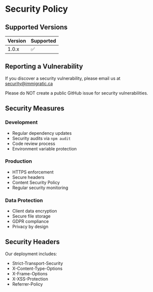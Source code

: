# Security Policy

## Supported Versions

| Version | Supported          |
| ------- | ------------------ |
| 1.0.x   | :white_check_mark: |

## Reporting a Vulnerability

If you discover a security vulnerability, please email us at security@immigratic.ca

Please do NOT create a public GitHub issue for security vulnerabilities.

## Security Measures

### Development
- Regular dependency updates
- Security audits via `npm audit`
- Code review process
- Environment variable protection

### Production
- HTTPS enforcement
- Secure headers
- Content Security Policy
- Regular security monitoring

### Data Protection
- Client data encryption
- Secure file storage
- GDPR compliance
- Privacy by design

## Security Headers

Our deployment includes:
- Strict-Transport-Security
- X-Content-Type-Options
- X-Frame-Options
- X-XSS-Protection
- Referrer-Policy
